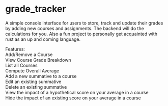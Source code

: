 # grade_tracker
A simple console interface for users to store, track and update their grades by adding new courses and assignments. The backend will do the calculations for you. Also a fun project to personally get acquainted with rust as an up and coming language.  
  
Features:  
Add/Remove a Course  
View Course Grade Breakdown  
List all Courses  
Compute Overall Average  
Add a new summative to a course  
Edit an existing summative  
Delete an existing summative  
View the impact of a hypothetical score on your average in a course  
Hide the impact of an existing score on your average in a course  
